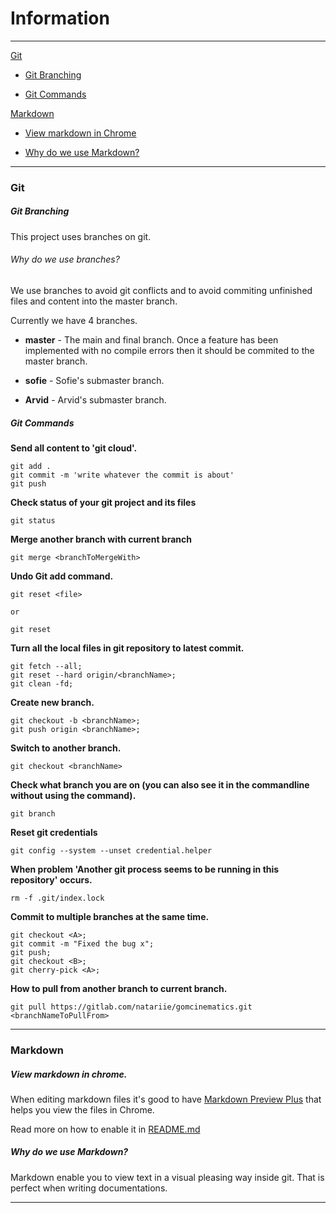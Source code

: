 # Information
___

[Git](#git)

- [Git Branching](#git-branching)

- [Git Commands](#git-commands)

[Markdown](#markdown)

- [View markdown in Chrome](#view-markdown-in-chrome)

- [Why do we use Markdown?](#why-do-we-use-markdown)
___

### Git
##### Git Branching
This project uses branches on git.

###### Why do we use branches?
We use branches to avoid git conflicts and to avoid commiting unfinished files and content into the master branch.  

Currently we have 4 branches. 

- **master** - The main and final branch. Once a feature has been implemented with no compile errors then it should be commited to the master branch.

- **sofie** - Sofie's submaster branch.

- **Arvid** - Arvid's submaster branch.

##### Git Commands
**Send all content to 'git cloud'.**
```
git add .
git commit -m 'write whatever the commit is about'
git push
```

**Check status of your git project and its files**
```
git status
```

**Merge another branch with current branch**
```
git merge <branchToMergeWith>
```

**Undo Git add command.**
```
git reset <file>

or

git reset
```

**Turn all the local files in git repository to latest commit.**
```
git fetch --all;
git reset --hard origin/<branchName>;
git clean -fd;
```

**Create new branch.**
```
git checkout -b <branchName>;
git push origin <branchName>;
```

**Switch to another branch.**
```
git checkout <branchName>
```

**Check what branch you are on (you can also see it in the commandline without using the command).**
```
git branch
```

**Reset git credentials**
```
git config --system --unset credential.helper
```

**When problem 'Another git process seems to be running in this repository' occurs.**
```
rm -f .git/index.lock
```

**Commit to multiple branches at the same time.**
```
git checkout <A>;
git commit -m "Fixed the bug x";
git push;
git checkout <B>;
git cherry-pick <A>;
```

**How to pull from another branch to current branch.**
```
git pull https://gitlab.com/natariie/gomcinematics.git <branchNameToPullFrom>
```
___

### Markdown
##### View markdown in chrome.
When editing markdown files it's good to have [Markdown Preview Plus](https://chrome.google.com/webstore/detail/markdown-preview-plus/febilkbfcbhebfnokafefeacimjdckgl?hl=en-GB) that helps you view the files in Chrome.

Read more on how to enable it in [README.md](../../README.md#reading-documentation-markdown-files-from-chrome)

##### Why do we use Markdown?
Markdown enable you to view text in a visual pleasing way inside git. That is perfect when writing documentations. 
___